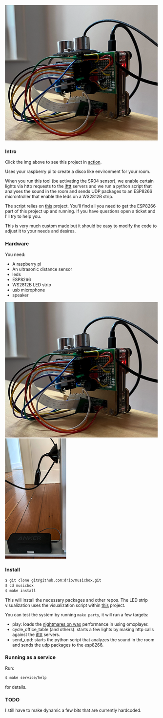 [![video](imgs/pi.png)](https://vimeo.com/429636671 "See it in action.")

### Intro

Click the img above to see this project in [action](https://vimeo.com/429636671).

Uses your raspberry pi to create a disco like environment for your room.

When you run this tool (be activating the SR04 sensor), we enable certain lights
via http requests to the [ifttt](https://ifttt.com/) servers and we run a python script
that analyses the sound in the room and sends UDP packages to an ESP8266 microntroller
that enable the leds on a WS2812B strip.

The script relies on [this](https://github.com/scottlawsonbc/audio-reactive-led-strip) project.
You'll find all you need to get the ESP8266 part of this project up and running. If you
have questions open a ticket and I'll try to help you.

This is very much custom made but it should be easy to modify the code to adjust it to your
needs and desires.

### Hardware

You need:

- A raspberry pi
- An ultrasonic distance sensor
- leds
- ESP8266
- WS2812B LED strip
- usb microphone
- speaker

![](imgs/pi.png)
![](imgs/micro.png)

### Install

```sh
$ git clone git@github.com:drio/musicbox.git
$ cd musicbox
$ make install
```

This will install the necessary packages and other repos. The LED strip visualization
uses the visualization script within [this](https://github.com/scottlawsonbc/audio-reactive-led-strip) project.

You can test the system by running `make party`, it will run a few targets:

- play: loads the [nightmares on wax](https://www.youtube.com/watch?v=uFkqZBAhJ58) performance in using omxplayer.
- cycle_office_table (and others): starts a few lights by making http calls against the [ifttt](https://ifttt.com) servers.
- send_upd: starts the python script that analyzes the sound in the room and sends the udp packages
  to the esp8266.

### Running as a service

Run:

```sh
$ make service/help
```

for details.

### TODO

I still have to make dynamic a few bits that are currently hardcoded.
